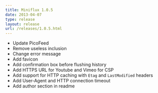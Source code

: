```yaml
---
title: Miniflux 1.0.5
date: 2013-04-07
type: release
layout: release
url: /releases/1.0.5.html
---
```


* Update PicoFeed
* Remove useless inclusion
* Change error message
* Add favicon
* Add confirmation box before flushing history
* Add HTTPS URL for Youtube and Vimeo for CSP
* Add support for HTTP caching with `Etag` and `LastModified` headers
* Add User-Agent and HTTP connection timeout
* Add author section in readme
